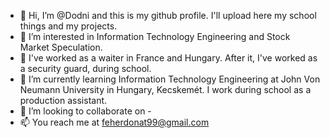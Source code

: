 - 👋 Hi, I’m @Dodni and this is my github profile. I'll upload here my school things and my projects.
- 👀 I’m interested in Information Technology Engineering and Stock Market Speculation.
- 🤵 I've worked as a waiter in France and Hungary. After it, I've worked as a security guard, during school.
- 🌱 I’m currently learning Information Technology Engineering at John Von Neumann University in Hungary, Kecskemét. I work during school as a production assistant.
- 💞️ I’m looking to collaborate on -
- 📫 You reach me at feherdonat99@gmail.com






<!---
Dodni/Dodni is a ✨ special ✨ repository because its `README.md` (this file) appears on your GitHub profile.
You can click the Preview link to take a look at your changes.
--->
